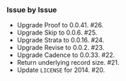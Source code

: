 ### Issue by Issue

 * Upgrade Proof to 0.0.41. #26.
 * Upgrade Skip to 0.0.6. #25.
 * Upgrade Strata to 0.0.16. #24.
 * Upgrade Revise to 0.0.2. #23.
 * Upgrade Cadence to 0.0.33. #22.
 * Return underlying record size. #21.
 * Update `LICENSE` for 2014. #20.
